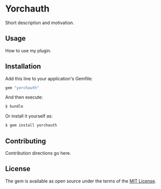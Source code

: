 # Yorchauth
Short description and motivation.

## Usage
How to use my plugin.

## Installation
Add this line to your application's Gemfile:

```ruby
gem "yorchauth"
```

And then execute:
```bash
$ bundle
```

Or install it yourself as:
```bash
$ gem install yorchauth
```

## Contributing
Contribution directions go here.

## License
The gem is available as open source under the terms of the [MIT License](https://opensource.org/licenses/MIT).
